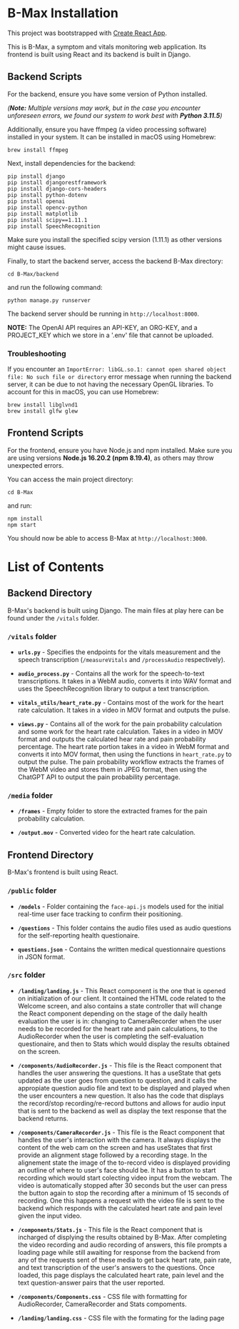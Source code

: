 # B-Max Installation

This project was bootstrapped with [Create React App](https://github.com/facebook/create-react-app).

This is B-Max, a symptom and vitals monitoring web application. Its frontend is built using React and its backend is built in Django. 

## Backend Scripts

For the backend, ensure you have some version of Python installed. 

*(**Note:** Multiple versions may work, but in the case you encounter unforeseen errors, we found our system to work best with **Python 3.11.5**)*

Additionally, ensure you have ffmpeg (a video processing software) installed in your system. It can be installed in macOS using Homebrew:

```
brew install ffmpeg
```

Next, install dependencies for the backend:

```
pip install django
pip install djangorestframework
pip install django-cors-headers
pip install python-dotenv
pip install openai
pip install opencv-python
pip install matplotlib
pip install scipy==1.11.1
pip install SpeechRecognition
```

Make sure you install the specified scipy version (1.11.1) as other versions might cause issues.

Finally, to start the backend server, access the backend B-Max directory:

```
cd B-Max/backend
```

and run the following command:

```
python manage.py runserver
```

The backend server should be running in `http://localhost:8000`.

**NOTE:** The OpenAI API requires an API-KEY, an ORG-KEY, and a PROJECT_KEY which we store in a '.env' file that cannot be uploaded. 

### Troubleshooting

If you encounter an `ImportError: libGL.so.1: cannot open shared object file: No such file or directory` error message when running the backend server, it can be due to not having the necessary OpenGL libraries. To account for this in macOS, you can use Homebrew:

```
brew install libglvnd1
brew install glfw glew
```

## Frontend Scripts

For the frontend, ensure you have Node.js and npm installed. Make sure you are using versions **Node.js 16.20.2 (npm 8.19.4)**, as others may throw unexpected errors. 

You can access the main project directory:

```
cd B-Max
```

and run:

```
npm install
npm start
```

You should now be able to access B-Max at `http://localhost:3000`.


# List of Contents

## Backend Directory

B-Max's backend is built using Django. The main files at play here can be found under the `/vitals` folder. 

### `/vitals` folder

- **`urls.py`** - Specifies the endpoints for the vitals measurement and the speech transcription (`/measureVitals` and `/processAudio` respectively). 

- **`audio_process.py`** - Contains all the work for the speech-to-text transcriptions. It takes in a WebM audio, converts it into WAV format and uses the SpeechRecognition library to output a text transcription.

- **`vitals_utils/heart_rate.py`** - Contains most of the work for the heart rate calculation. It takes in a video in MOV format and outputs the pulse.

- **`views.py`** - Contains all of the work for the pain probability calculation and some work for the heart rate calculation. Takes in a video in MOV format and outputs the calculated hear rate and pain probability percentage. The heart rate portion takes in a video in WebM format and converts it into MOV format, then using the functions in `heart_rate.py` to output the pulse. The pain probability workflow extracts the frames of the WebM video and stores them in JPEG format, then using the ChatGPT API to output the pain probability percentage. 


### `/media` folder

- **`/frames`** - Empty folder to store the extracted frames for the pain probability calculation.

- **`/output.mov`** - Converted video for the heart rate calculation. 


## Frontend Directory

B-Max's frontend is built using React. 

### `/public` folder

- **`/models`** - Folder containing the `face-api.js` models used for the initial real-time user face tracking to confirm their positioning. 

- **`/questions`** - This folder contains the audio files used as audio questions for the self-reporting health questionaire.

- **`questions.json`** - Contains the written medical questionnaire questions in JSON format.  

### `/src` folder

- **`/landing/landing.js`** - This React component is the one that is opened on initialization of our client. It contained the HTML code related to the Welcome screen, and also contains a state controller that will change the React component depending on the stage of the daily health evaluation the user is in: changing to CameraRecorder when the user needs to be recorded for the heart rate and pain calculations, to the AudioRecorder when the user is completing the self-evaluation questionaire, and then to Stats which would display the results obtained on the screen.

- **`/components/AudioRecorder.js`** - This file is the React component that handles the user answering the questions. It has a useState that gets updated as the user goes from question to question, and it calls the appropiate question audio file and text to be displayed and played when the user encounters a new question. It also has the code that displays the record/stop recording/re-record buttons and allows for audio input that is sent to the backend as well as display the text response that the backend returns.

- **`/components/CameraRecorder.js`** - This file is the React component that handles the user's interaction with the camera. It always displays the content of the web cam on the screen and has useStates that first provide an alignment stage followed by a recording stage. In the alignement state the image of the to-record video is displayed providing an outline of where to user's face should be. It has a button to start recording which would start colecting video input from the webcam. The video is automatically stopped after 30 seconds but the user can press the button again to stop the recording after a minimum of 15 seconds of recording. One this happens a request with the video file is sent to the backend which responds with the calculated heart rate and pain level given the input video.

- **`/components/Stats.js`** - This file is the React component that is incharged of displying the results obtained by B-Max. After completing the video recording and audio recording of answers, this file prompts a loading page while still awaiting for response from the backend from any of the requests sent of these media to get back heart rate, pain rate, and text transcription of the user's answers to the questions. Once loaded, this page displays the calculated heart rate, pain level and the text question-answer pairs that the user reported.

- **`/components/Components.css`** - CSS file with formatting for AudioRecorder, CameraRecorder and Stats compoments.

- **`/landing/landing.css`** - CSS file with the formating for the lading page








